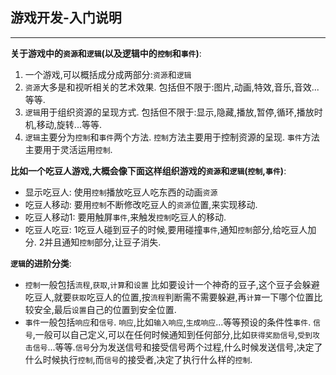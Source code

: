 ## 游戏开发-入门说明

---

**关于游戏中的`资源`和`逻辑`(以及逻辑中的`控制`和`事件`)**:

1. 一个游戏,可以概括成分成两部分:`资源`和`逻辑`
2. `资源`大多是和视听相关的艺术效果.
   包括但不限于:图片,动画,特效,音乐,音效...等等.
3. `逻辑`用于组织资源的呈现方式.
   包括但不限于:显示,隐藏,播放,暂停,循环,播放时机,移动,旋转...等等.
4. `逻辑`主要分为`控制`和`事件`两个方法.
   `控制`方法主要用于控制资源的呈现.
   `事件`方法主要用于灵活运用`控制`.

**比如一个吃豆人游戏,大概会像下面这样组织游戏的`资源`和`逻辑`(`控制`,`事件`)**:

- 显示吃豆人:
  使用`控制`播放吃豆人吃东西的动画`资源`
- 吃豆人移动:
  要用`控制`不断修改吃豆人的`资源`位置,来实现移动.
- 吃豆人移动1:
  要用触屏`事件`,来触发`控制`吃豆人的移动.
- 吃豆人吃豆:
  1吃豆人碰到豆子的时候,要用碰撞`事件`,通知`控制`部分,给吃豆人加分.
  2并且通知`控制`部分,让豆子消失.

**`逻辑`的进阶分类**:

- `控制`一般包括`流程`,`获取`,`计算`和`设置`
  比如要设计一个神奇的豆子,这个豆子会躲避吃豆人,就要`获取`吃豆人的位置,按`流程`判断需不需要躲避,再`计算`一下哪个位置比较安全,最后`设置`自己的位置到安全位置.
- `事件`一般包括`响应`和`信号`.
  `响应`,比如`输入响应`,`生成响应`...等等预设的条件性`事件`.
  `信号`,一般可以自己定义,可以在任何时候通知到任何部分,比如`获得奖励信号`,`受到攻击信号`...等等.`信号`分为发送信号和接受信号两个过程,什么时候发送信号,决定了什么时候执行`控制`,而`信号`的接受者,决定了执行什么样的`控制`.

